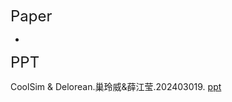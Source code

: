 <font size="5">Paper</font>

*

<font size="5">PPT</font>

CoolSim & Delorean.巢玲威&薛江莹.202403019. [ppt](./assets/slides/CoolSim%26%20delorean%E8%AE%A8%E8%AE%BA_202403019.pptx)

